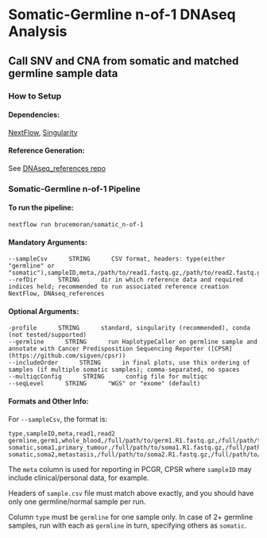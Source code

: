 # Somatic-Germline n-of-1 DNAseq Analysis
## Call SNV and CNA from somatic and matched germline sample data
### How to Setup
#### Dependencies:
[NextFlow](https://www.nextflow.io/index.html#GetStarted), [Singularity](https://sylabs.io/guides/3.0/user-guide/installation.html#)
#### Reference Generation:
See [DNAseq_references repo](https://github.com/brucemoran/DNAseq_references/tree/master/GRCh_37-38)
### Somatic-Germline n-of-1 Pipeline
#### To run the pipeline:
```
nextflow run brucemoran/somatic_n-of-1
```
#### Mandatory Arguments:
```
--sampleCsv      STRING      CSV format, headers: type(either "germline" or "somatic"),sampleID,meta,/path/to/read1.fastq.gz,/path/to/read2.fastq.gz
--refDir      STRING      dir in which reference data and required indices held; recommended to run associated reference creation NextFlow, DNAseq_references
```
#### Optional Arguments:
```
-profile      STRING      standard, singularity (recommended), conda (not tested/supported)
--germline      STRING      run HaplotypeCaller on germline sample and annotate with Cancer Predisposition Sequencing Reporter ([CPSR](https://github.com/sigven/cpsr))
--includeOrder      STRING      in final plots, use this ordering of samples (if multiple somatic samples); comma-separated, no spaces
--multiqcConfig      STRING      config file for multiqc
--seqLevel      STRING      "WGS" or "exome" (default)
```
#### Formats and Other Info:
For `--sampleCsv`, the format is:
```
type,sampleID,meta,read1,read2
germline,germ1,whole_blood,/full/path/to/germ1.R1.fastq.gz,/full/path/to/germ1.R2.fastq.gz
somatic,soma1,primary_tumour,/full/path/to/soma1.R1.fastq.gz,/full/path/to/soma1.R2.fastq.gz
somatic,soma2,metastasis,/full/path/to/soma2.R1.fastq.gz,/full/path/to/soma2.R2.fastq.gz
```
The `meta` column is used for reporting in PCGR, CPSR where `sampleID` may include clinical/personal data, for example.

Headers of `sample.csv` file must match above exactly, and you should have only one germline/normal sample per run.

Column `type` must be `germline` for one sample only. In case of 2+ germline samples, run with each as `germline` in turn, specifying others as `somatic`.
